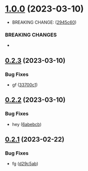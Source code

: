 # [1.0.0](https://github.com/sarafpradumna/releases-test/compare/v0.2.3...v1.0.0) (2023-03-10)


* BREAKING CHANGE: ([2945c60](https://github.com/sarafpradumna/releases-test/commit/2945c60ac52014b09db94247a05f4595813fc157))


### BREAKING CHANGES

* 



## [0.2.3](https://github.com/sarafpradumna/releases-test/compare/v0.2.2...v0.2.3) (2023-03-10)


### Bug Fixes

* gf ([33700c1](https://github.com/sarafpradumna/releases-test/commit/33700c11d6c901d771b87383edfba917a600bf96))



## [0.2.2](https://github.com/sarafpradumna/releases-test/compare/v0.2.1...v0.2.2) (2023-03-10)


### Bug Fixes

* hey ([6abebcb](https://github.com/sarafpradumna/releases-test/commit/6abebcbf9a23a95c683f1d9bcd2530f10ec19c09))



## [0.2.1](https://github.com/sarafpradumna/releases-test/compare/v0.2.0...v0.2.1) (2023-02-22)


### Bug Fixes

* fg ([d29c5ab](https://github.com/sarafpradumna/releases-test/commit/d29c5abef7efa2fb7331f49235868557dac9628b))



